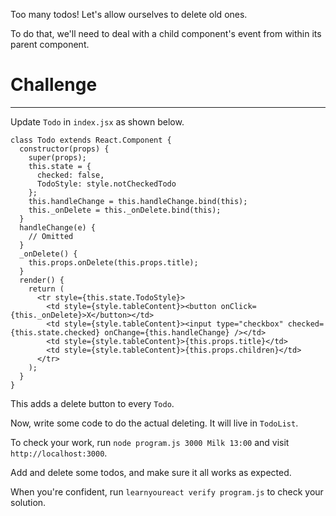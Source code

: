 Too many todos! Let's allow ourselves to delete old ones.

To do that, we'll need to deal with a child component's event from within its
parent component.

# Challenge 

---
Update `Todo` in `index.jsx` as shown below.

``` 
class Todo extends React.Component {
  constructor(props) {
    super(props);
    this.state = {
      checked: false,
      TodoStyle: style.notCheckedTodo
    };
    this.handleChange = this.handleChange.bind(this);
    this._onDelete = this._onDelete.bind(this);
  }
  handleChange(e) {
    // Omitted 
  }
  _onDelete() {
    this.props.onDelete(this.props.title); 
  }
  render() {
    return ( 
      <tr style={this.state.TodoStyle}> 
        <td style={style.tableContent}><button onClick={this._onDelete}>X</button></td> 
        <td style={style.tableContent}><input type="checkbox" checked={this.state.checked} onChange={this.handleChange} /></td> 
        <td style={style.tableContent}>{this.props.title}</td> 
        <td style={style.tableContent}>{this.props.children}</td> 
      </tr> 
    ); 
  } 
}
```

This adds a delete button to every `Todo`. 

Now, write some code to do the actual deleting. It will live in `TodoList`.

To check your work, run `node program.js 3000 Milk 13:00` and visit
`http://localhost:3000`.

Add and delete some todos, and make sure it all works as expected.

When you're confident, run `learnyoureact verify program.js` to check your solution.

